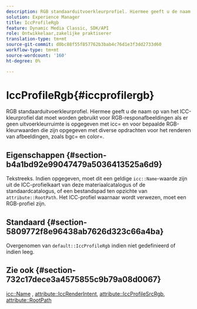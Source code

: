 ```yaml
---
description: RGB standaarduitvoerkleurprofiel. Hiermee geeft u de naam op van het ICC-kleurprofiel dat moet worden gebruikt voor RGB-responafbeeldingen als er geen uitvoerkleurruimte is opgegeven met icc= en voor bepaalde RGB-kleurwaarden die zijn opgegeven met diverse opdrachten voor het renderen van afbeeldingen, zoals bgc= en color=.
solution: Experience Manager
title: IccProfileRgb
feature: Dynamic Media Classic, SDK/API
role: Ontwikkelaar,zakelijke praktiserer
translation-type: tm+mt
source-git-commit: d0bc88f55f857762b3bab4c76d1e3f3dd2733d60
workflow-type: tm+mt
source-wordcount: '160'
ht-degree: 0%

---
```



# IccProfileRgb{#iccprofilergb}

RGB standaarduitvoerkleurprofiel. Hiermee geeft u de naam op van het ICC-kleurprofiel dat moet worden gebruikt voor RGB-responafbeeldingen als er geen uitvoerkleurruimte is opgegeven met icc= en voor bepaalde RGB-kleurwaarden die zijn opgegeven met diverse opdrachten voor het renderen van afbeeldingen, zoals bgc= en color=.

## Eigenschappen {#section-b4a1bd92e99047479a5036413525a6d9}

Tekstreeks. Indien opgegeven, moet dit een geldige `icc::Name`-waarde zijn uit de ICC-profielkaart van deze materiaalcatalogus of de standaardcatalogus, of een bestandspad ten opzichte van `attribute::RootPath`. Het ICC-profiel waarnaar wordt verwezen, moet een RGB-profiel zijn.

## Standaard {#section-5809772f8e96438ab7626d323c66a4ba}

Overgenomen van `default::IccProfileRgb` indien niet gedefinieerd of indien leeg.

## Zie ook {#section-732c17dece3a4575855c9b79a08d0067}

[icc::Name](../../../../../ir-api/material-cat/image-rendering-api-ref/c-ir-material-catalog/c-ir-icc-profile-map-reference/r-ir-name-icc.md#reference-7a293ede360e433782575f8f6a562ac2) ,  [attribute::IccRenderIntent](../../../../../ir-api/material-cat/image-rendering-api-ref/c-ir-material-catalog/c-ir-attributes-reference/r-ir-iccrenderintent.md#reference-3b80b7a4c25545a593c5076f318b5c40),  [attribute::IccProfileSrcRgb](../../../../../ir-api/material-cat/image-rendering-api-ref/c-ir-material-catalog/c-ir-attributes-reference/r-ir-iccprofilesrcrgb.md#reference-2fb0f7cfc6e74813b82cd98ae165bd49),  [attribute::RootPath](../../../../../ir-api/material-cat/image-rendering-api-ref/c-ir-material-catalog/c-ir-attributes-reference/r-ir-rootpath.md#reference-a4d7c96b62e14fcbad1740c702f160f3)
